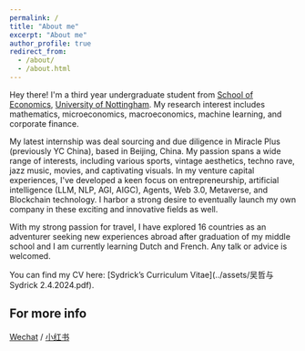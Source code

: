 ```yaml
---
permalink: /
title: "About me"
excerpt: "About me"
author_profile: true
redirect_from: 
  - /about/
  - /about.html
---
```


Hey there! I'm a third year undergraduate student from [School of Economics](https://www.nottingham.edu.cn/en/humanities-and-social-sciences/schools-and-department/economics/home.aspx), [University of Nottingham](https://www.nottingham.edu.cn/). My research interest includes mathematics, microeconomics, macroeconomics, machine learning, and corporate finance.

My latest internship was deal sourcing and due diligence in Miracle Plus (previously YC China), based in Beijing, China. My passion spans a wide range of interests, including various sports, vintage aesthetics, techno rave, jazz music, movies, and captivating visuals. In my venture capital experiences, I've developed a keen focus on entrepreneurship, artificial intelligence (LLM, NLP, AGI, AIGC), Agents, Web 3.0, Metaverse, and Blockchain technology. I harbor a strong desire to eventually launch my own company in these exciting and innovative fields as well.

With my strong passion for travel, I have explored 16 countries as an adventurer seeking new experiences abroad after graduation of my middle school and I am currently learning Dutch and French. Any talk or advice is welcomed.

You can find my CV here: [Sydrick’s Curriculum Vitae](../assets/吴哲与 Sydrick 2.4.2024.pdf).

For more info
------
[Wechat](../images/wechat.PNG) / [小红书](https://www.xiaohongshu.com/user/profile/5f9c79860000000001009d96?xhsshare=CopyLink&appuid=5f9c79860000000001009d96&apptime=1707038767)
